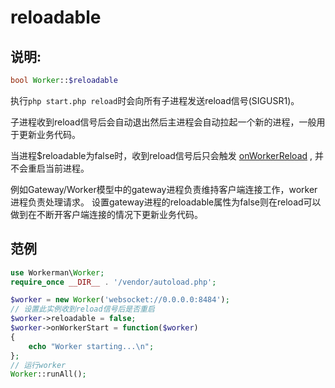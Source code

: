 # reloadable
## 说明:
```php
bool Worker::$reloadable
```

执行`php start.php reload`时会向所有子进程发送reload信号(SIGUSR1)。

子进程收到reload信号后会自动退出然后主进程会自动拉起一个新的进程，一般用于更新业务代码。

当进程$reloadable为false时，收到reload信号后只会触发 [onWorkerReload](on-worker-reload.md) , 并不会重启当前进程。

例如Gateway/Worker模型中的gateway进程负责维持客户端连接工作，worker进程负责处理请求。
设置gateway进程的reloadable属性为false则在reload可以做到在不断开客户端连接的情况下更新业务代码。


## 范例

```php
use Workerman\Worker;
require_once __DIR__ . '/vendor/autoload.php';

$worker = new Worker('websocket://0.0.0.0:8484');
// 设置此实例收到reload信号后是否重启
$worker->reloadable = false;
$worker->onWorkerStart = function($worker)
{
    echo "Worker starting...\n";
};
// 运行worker
Worker::runAll();
```
